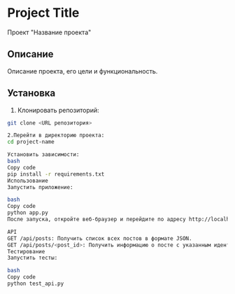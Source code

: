 # Project Title

Проект "Название проекта"

## Описание

Описание проекта, его цели и функциональность.

## Установка

1. Клонировать репозиторий:

```bash
git clone <URL репозитория>

2.Перейти в директорию проекта:
cd project-name

Установить зависимости:
bash
Copy code
pip install -r requirements.txt
Использование
Запустить приложение:

bash
Copy code
python app.py
После запуска, откройте веб-браузер и перейдите по адресу http://localhost:5000 для доступа к приложению.

API
GET /api/posts: Получить список всех постов в формате JSON.
GET /api/posts/<post_id>: Получить информацию о посте с указанным идентификатором в формате JSON.
Тестирование
Запустить тесты:

bash
Copy code
python test_api.py